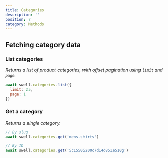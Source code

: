 ```yaml
---
title: Categories
description: ''
position: 7
category: Methods
---
```


## Fetching category data

### List categories

_Returns a list of product categories, with offset pagination using `limit` and `page`._

```javascript
await swell.categories.list({
  limit: 25,
  page: 1
})
```

### Get a category

_Returns a single category._

```javascript
// By slug
await swell.categories.get('mens-shirts')

// By ID
await swell.categories.get('5c15505200c7d14d851e510g')
```
